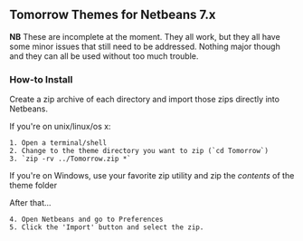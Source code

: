 ## Tomorrow Themes for Netbeans 7.x ##

**NB** These are incomplete at the moment. They all work, but they all have some minor
issues that still need to be addressed. Nothing major though and they can all be used
without too much trouble.

### How-to Install ###
Create a zip archive of each directory and import those zips directly into Netbeans.

If you're on unix/linux/os x:

	1. Open a terminal/shell
	2. Change to the theme directory you want to zip (`cd Tomorrow`)
	3. `zip -rv ../Tomorrow.zip *`

If you're on Windows, use your favorite zip utility and zip the *contents* of the theme folder

After that...

	4. Open Netbeans and go to Preferences
	5. Click the 'Import' button and select the zip.